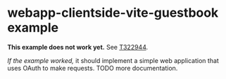# webapp-clientside-vite-guestbook example

**This example does not work yet.** See [T322944](https://phabricator.wikimedia.org/T322944).

*If the example worked,* it should implement a simple web application that uses OAuth to make requests.
TODO more documentation.
